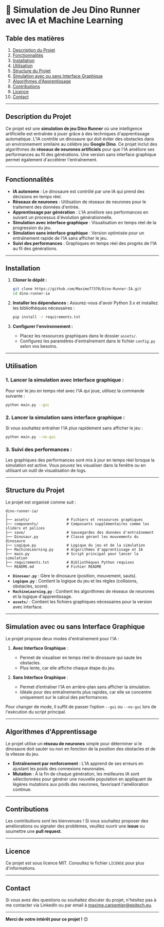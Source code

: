 # 🦖 Simulation de Jeu Dino Runner avec IA et Machine Learning

## Table des matières
1. [Description du Projet](#description-du-projet)
2. [Fonctionnalités](#fonctionnalités)
3. [Installation](#installation)
4. [Utilisation](#utilisation)
5. [Structure du Projet](#structure-du-projet)
6. [Simulation avec ou sans Interface Graphique](#simulation-avec-ou-sans-interface-graphique)
7. [Algorithmes d'Apprentissage](#algorithmes-dapprentissage)
8. [Contributions](#contributions)
9. [Licence](#licence)
10. [Contact](#contact)

---

## Description du Projet

Ce projet est une **simulation de jeu Dino Runner** où une intelligence artificielle est entraînée à jouer grâce à des techniques d'apprentissage automatique. L'IA contrôle un dinosaure qui doit éviter des obstacles dans un environnement similaire au célèbre jeu **Google Dino**. Ce projet inclut des algorithmes de **réseaux de neurones artificiels** pour que l'IA améliore ses performances au fil des générations. Une version sans interface graphique permet également d'accélérer l'entraînement.

---

## Fonctionnalités

- **IA autonome** : Le dinosaure est contrôlé par une IA qui prend des décisions en temps réel.
- **Réseaux de neurones** : Utilisation de réseaux de neurones pour le traitement des données d'entrée.
- **Apprentissage par génération** : L'IA améliore ses performances en suivant un processus d'évolution générationnelle.
- **Simulation avec interface graphique** : Visualisation en temps réel de la progression du jeu.
- **Simulation sans interface graphique** : Version optimisée pour un entraînement rapide de l'IA sans afficher le jeu.
- **Suivi des performances** : Graphiques en temps réel des progrès de l'IA au fil des générations.

---

## Installation

1. **Cloner le dépôt :**
   ```bash
   git clone https://github.com/Maxime77370/Dino-Runner-IA.git
   cd dino-runner-ia
   ```

2. **Installer les dépendances :**
   Assurez-vous d'avoir Python 3.x et installez les bibliothèques nécessaires :
   ```bash
   pip install -r requirements.txt
   ```

3. **Configurer l'environnement :**
   - Placez les ressources graphiques dans le dossier `assets/`.
   - Configurez les paramètres d'entraînement dans le fichier `config.py` selon vos besoins.

---

## Utilisation

### 1. Lancer la simulation avec interface graphique :
Pour voir le jeu en temps réel avec l'IA qui joue, utilisez la commande suivante :
```bash
python main.py --gui
```

### 2. Lancer la simulation sans interface graphique :
Si vous souhaitez entraîner l'IA plus rapidement sans afficher le jeu :
```bash
python main.py --no-gui
```

### 3. Suivi des performances :
Les graphiques des performances sont mis à jour en temps réel lorsque la simulation est active. Vous pouvez les visualiser dans la fenêtre ou en utilisant un outil de visualisation de logs.

---

## Structure du Projet

Le projet est organisé comme suit :

```
dino-runner-ia/
│
├── assets/                 # Fichiers et ressources graphiques
├── components/             # Composants supplémentaires comme les sliders et polices
├── save/                   # Sauvegardes des données d'entraînement
├── Dinosaur.py             # Classe gérant les mouvements du dinosaure
├── Logique.py              # Logique du jeu et de la simulation
├── MachineLearning.py      # Algorithmes d'apprentissage et IA
├── main.py                 # Script principal pour lancer la simulation
├── requirements.txt        # Bibliothèques Python requises
└── README.md               # Fichier README
```

- **`Dinosaur.py`** : Gère le dinosaure (position, mouvement, sauts).
- **`Logique.py`** : Contient la logique du jeu et les règles (collisions, obstacles, score).
- **`MachineLearning.py`** : Contient les algorithmes de réseaux de neurones et la logique d'apprentissage.
- **`assets/`** : Contient les fichiers graphiques nécessaires pour la version avec interface.

---

## Simulation avec ou sans Interface Graphique

Le projet propose deux modes d'entraînement pour l'IA :

1. **Avec Interface Graphique** : 
   - Permet de visualiser en temps réel le dinosaure qui saute les obstacles. 
   - Plus lente, car elle affiche chaque étape du jeu.
   
2. **Sans Interface Graphique** : 
   - Permet d’entraîner l'IA en arrière-plan sans afficher la simulation.
   - Idéale pour des entraînements plus rapides, car elle se concentre uniquement sur le calcul des performances.

Pour changer de mode, il suffit de passer l’option `--gui` ou `--no-gui` lors de l'exécution du script principal.

---

## Algorithmes d'Apprentissage

Le projet utilise un **réseau de neurones** simple pour déterminer si le dinosaure doit sauter ou non en fonction de la position des obstacles et de la vitesse du jeu.

- **Entraînement par renforcement** : L'IA apprend de ses erreurs en ajustant les poids des connexions neuronales.
- **Mutation** : À la fin de chaque génération, les meilleures IA sont sélectionnées pour générer une nouvelle population en appliquant de légères mutations aux poids des neurones, favorisant l'amélioration continue.

---

## Contributions

Les contributions sont les bienvenues ! Si vous souhaitez proposer des améliorations ou signaler des problèmes, veuillez ouvrir une **issue** ou soumettre une **pull request**.

---

## Licence

Ce projet est sous licence MIT. Consultez le fichier `LICENSE` pour plus d'informations.

---

## Contact

Si vous avez des questions ou souhaitez discuter du projet, n'hésitez pas à me contacter via LinkedIn ou par email à [maxime.carpentier@epitech.eu](mailto:maxime.carpentier@epitech.eu).

---

**Merci de votre intérêt pour ce projet !** 😊

